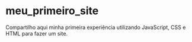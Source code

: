 # meu_primeiro_site
Compartilho aqui minha primeira experiência utilizando JavaScript, CSS e HTML para fazer um site.
